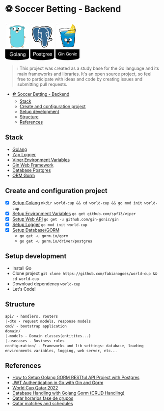 # ⚽️ Soccer Betting - Backend
![Golang](../assets/badge-golang.png)
![Postgres](../assets/badge-postgres.png)
![Gin](../assets/badge-gingonic.png)

> ℹ️ This project was created as a study base for the Go language and its main frameworks and libraries. It's an open source project, so feel free to participate with ideas and code by creating issues and submitting pull requests.

- [⚽️ Soccer Betting - Backend](#️-soccer-betting---backend)
  - [Stack](#stack)
  - [Create and configuration project](#create-and-configuration-project)
  - [Setup development](#setup-development)
  - [Structure](#structure)
  - [References](#references)


## Stack
- [Golang](https://go.dev/)
- [Zap Logger](https://github.com/uber-go/zap)
- [Viper Environment Variables](https://github.com/spf13/viper)
- [Gin Web Framework](https://gin-gonic.com/)
- [Database Postgres](https://www.postgresql.org/docs/)
- [ORM Gorm](https://gorm.io/index.html)

## Create and configuration project
- [x] [Setup Golang](https://www.practical-go-lessons.com/chap-4-setup-your-dev-environment)  `mkdir world-cup && cd world-cup && go mod init world-cup`
- [x] [Setup Environment Variables]() `go get github.com/spf13/viper`
- [x] [Setup Web API](https://gin-gonic.com/docs/)  `go get -u github.com/gin-gonic/gin`
- [x] [Setup Logger](https://github.com/uber-go/zap) `go mod init world-cup`
- [x] [Setup Database/GORM](https://gorm.io/docs/index.html)
  - `go get -u gorm.io/gorm`
  - `go get -u gorm.io/driver/postgres`

## Setup development
- Install Go
- Clone project `git clone https://github.com/fabianogoes/world-cup && cd world-cup`
- Download dependency `world-cup`
- Let's Code!

## Structure

```
api/ - handlers, routers
|-dto - request models, response models 
cmd/ - bootstrap application
domain/
|-models - Domain classes(entitites...)
|-usecases - Business rules
configuration/ - Frameworks and lib settings: database, loading environments variables, logging, web server, etc...
```

## References
- [How to Setup Golang GORM RESTful API Project with Postgres](https://codevoweb.com/setup-golang-gorm-restful-api-project-with-postgres)
- [JWT Authentication in Go with Gin and Gorm](https://youtu.be/ma7rUS_vW9M)
- [World Cup Qatar 2022](https://www.fifa.com/fifaplus/en/articles/qatar-2022-all-qualified-teams-groups-dates-match-schedule-tickets-more)
- [Database Handling with Golang Gorm (CRUD Handling)](https://dev.to/yanoandri/database-handling-with-golang-gorm-crud-handling-4c66)
- [Qatar horarios fase de grupos](https://www.jogosdacopa.net/#/qatar-horarios-fase-de-grupos)
- [Qatar matches and schedules](https://digitalhub.fifa.com/m/538276bde2718fe6/original/2022fwc_qatar_match_schedule_v34b_11082022_EN_international-use.pdf)
